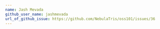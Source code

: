 ```yaml
---
name: Jash Mevada
github_user_name: jashmevada
url_of_github_issue: https://github.com/NebulaTris/oss101/issues/36
---
```

